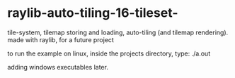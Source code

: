# raylib-auto-tiling-16-tileset-
tile-system, tilemap storing and loading, auto-tiling (and tilemap rendering).
made with raylib, for a future project

to run the example on linux, inside the projects directory, type: ./a.out

adding windows executables later.
